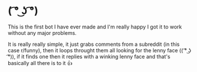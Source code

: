 # ( ͡° ͜ʖ ͡°)

This is the first bot I have ever made and I'm really happy I got it to work without any major problems.

It is really really simple, it just grabs comments from a subreddit (in this case r/funny), then it loops throught them all looking for the lenny face (( ͡° ͜ʖ ͡°)), if it finds one then it replies with a winking lenny face and that's basically all there is to it :thumbsup: